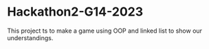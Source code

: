 # Hackathon2-G14-2023
This project ts to make a game using OOP and linked list to show our understandings.
